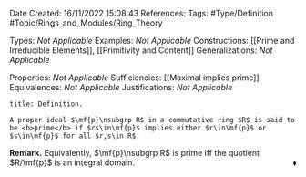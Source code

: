 <div class="topSpace"></div>

Date Created: 16/11/2022 15:08:43
References:
Tags: #Type/Definition #Topic/Rings_and_Modules/Ring_Theory

Types: <i>Not Applicable</i>
Examples: <i>Not Applicable</i>
Constructions: [[Prime and Irreducible Elements]], [[Primitivity and Content]]
Generalizations: <i>Not Applicable</i>

Properties: <i>Not Applicable</i>
Sufficiencies: [[Maximal implies prime]]
Equivalences: <i>Not Applicable</i>
Justifications: <i>Not Applicable</i>

``` ad-Definition
title: Definition.

A proper ideal $\mf{p}\nsubgrp R$ in a commutative ring $R$ is said to be <b>prime</b> if $rs\in\mf{p}$ implies either $r\in\mf{p}$ or $s\in\mf{p}$ for all $r,s\in R$.

```

<b>Remark.</b> Equivalently, $\mf{p}\nsubgrp R$ is prime iff the quotient $R/\mf{p}$ is an integral domain.<span style="float:right;">$\blacklozenge$</span>
